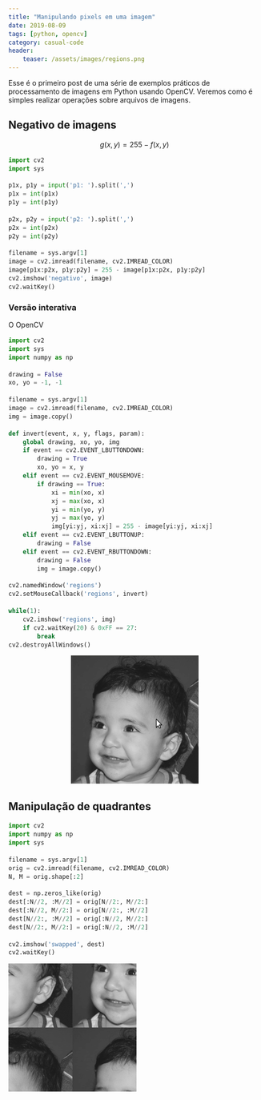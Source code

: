 ```yaml
---
title: "Manipulando pixels em uma imagem"
date: 2019-08-09
tags: [python, opencv]
category: casual-code
header:
    teaser: /assets/images/regions.png
---
```


Esse é o primeiro post de uma série de exemplos práticos de processamento de imagens em Python usando OpenCV.<!--more--> Veremos como é simples realizar operações sobre arquivos de imagens.

## Negativo de imagens

$$g(x,y)=255-f(x,y)$$

```python
import cv2
import sys

p1x, p1y = input('p1: ').split(',')
p1x = int(p1x)
p1y = int(p1y)

p2x, p2y = input('p2: ').split(',')
p2x = int(p2x)
p2y = int(p2y)

filename = sys.argv[1]
image = cv2.imread(filename, cv2.IMREAD_COLOR)
image[p1x:p2x, p1y:p2y] = 255 - image[p1x:p2x, p1y:p2y]
cv2.imshow('negativo', image)
cv2.waitKey()
```

### Versão interativa

O OpenCV  

```python
import cv2
import sys
import numpy as np

drawing = False
xo, yo = -1, -1

filename = sys.argv[1]
image = cv2.imread(filename, cv2.IMREAD_COLOR)
img = image.copy()

def invert(event, x, y, flags, param):
    global drawing, xo, yo, img
    if event == cv2.EVENT_LBUTTONDOWN:
        drawing = True
        xo, yo = x, y
    elif event == cv2.EVENT_MOUSEMOVE:
        if drawing == True:
            xi = min(xo, x)
            xj = max(xo, x)
            yi = min(yo, y)
            yj = max(yo, y)
            img[yi:yj, xi:xj] = 255 - image[yi:yj, xi:xj]
    elif event == cv2.EVENT_LBUTTONUP:
        drawing = False
    elif event == cv2.EVENT_RBUTTONDOWN:
        drawing = False
        img = image.copy()

cv2.namedWindow('regions')
cv2.setMouseCallback('regions', invert)

while(1):
    cv2.imshow('regions', img)
    if cv2.waitKey(20) & 0xFF == 27:
        break
cv2.destroyAllWindows()

```

<div style="text-align:center"><img src="/assets/gifs/regions2.gif" /></div>

## Manipulação de quadrantes

```python
import cv2
import numpy as np
import sys

filename = sys.argv[1]
orig = cv2.imread(filename, cv2.IMREAD_COLOR)
N, M = orig.shape[:2]

dest = np.zeros_like(orig)
dest[:N//2, :M//2] = orig[N//2:, M//2:]
dest[:N//2, M//2:] = orig[N//2:, :M//2]
dest[N//2:, :M//2] = orig[:N//2, M//2:]
dest[N//2:, M//2:] = orig[:N//2, :M//2]

cv2.imshow('swapped', dest)
cv2.waitKey()
```
![](/assets/images/trocaregioes.png)
